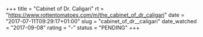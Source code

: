 +++
title = "Cabinet of Dr. Caligari"
rt = "https://www.rottentomatoes.com/m/the_cabinet_of_dr_caligari"
date = "2017-07-11T09:29:17+01:00"
slug = "cabinet_of_dr__caligari"
date_watched = "2017-09-08"
rating = "-"
status = "PENDING"
+++
